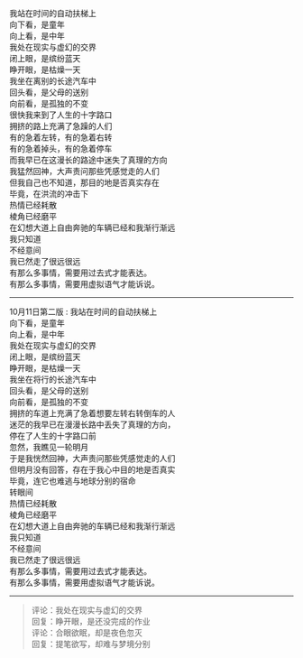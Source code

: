 我站在时间的自动扶梯上  
向下看，是童年  
向上看，是中年  
我处在现实与虚幻的交界  
闭上眼，是缤纷蓝天  
睁开眼，是枯燥一天  
我坐在离别的长途汽车中  
回头看，是父母的送别  
向前看，是孤独的不变  
很快我来到了人生的十字路口  
拥挤的路上充满了急躁的人们  
有的急着左转，有的急着右转  
有的急着掉头，有的急着停车  
而我早已在这漫长的路途中迷失了真理的方向  
我猛然回神，大声责问那些凭感觉走的人们  
但我自己也不知道，那目的地是否真实存在  
毕竟，在洪流的冲击下  
热情已经耗散  
棱角已经磨平  
在幻想大道上自由奔驰的车辆已经和我渐行渐远  
我只知道  
不经意间  
我已然走了很远很远  
有那么多事情，需要用过去式才能表达。  
有那么多事情，需要用虚拟语气才能诉说。

-------------
10月11日第二版
: 
我站在时间的自动扶梯上  
向下看，是童年  
向上看，是中年  
我处在现实与虚幻的交界  
闭上眼，是缤纷蓝天  
睁开眼，是枯燥一天  
我坐在将行的长途汽车中  
回头看，是父母的送别  
向前看，是孤独的不变  
拥挤的车道上充满了急着想要左转右转倒车的人  
迷茫的我早已在漫漫长路中丢失了真理的方向，  
停在了人生的十字路口前  
忽然，我瞧见一轮明月  
于是我恍然回神，大声责问那些凭感觉走的人们  
但明月没有回答，存在于我心中目的地是否真实  
毕竟，连它也难逃与地球分别的宿命  
转眼间  
热情已经耗散  
棱角已经磨平  
在幻想大道上自由奔驰的车辆已经和我渐行渐远  
我只知道  
不经意间  
我已然走了很远很远  
有那么多事情，需要用过去式才能表达。  
有那么多事情，需要用虚拟语气才能诉说。

----------
> 评论：我处在现实与虚幻的交界  
> 回复：睁开眼，是还没完成的作业  
> 评论：合眼欲眠，却是夜色忽灭  
> 回复：提笔欲写，却难与梦境分别